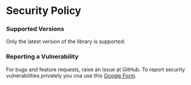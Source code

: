 # Security Policy

### Supported Versions

Only the latest version of the library is supported.

### Reporting a Vulnerability

For bugs and feature requests, raise an Issue at GitHub. To report security vulnerabilities privately you cna use this [Google Form](https://forms.gle/GQqVzzEc2ZYZkQat6).
